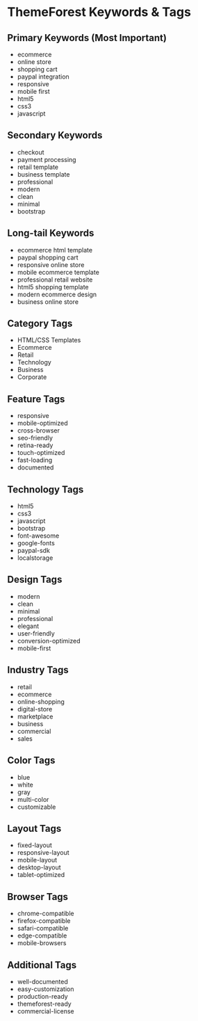 # ThemeForest Keywords & Tags

## Primary Keywords (Most Important)
- ecommerce
- online store
- shopping cart
- paypal integration
- responsive
- mobile first
- html5
- css3
- javascript

## Secondary Keywords
- checkout
- payment processing
- retail template
- business template
- professional
- modern
- clean
- minimal
- bootstrap

## Long-tail Keywords
- ecommerce html template
- paypal shopping cart
- responsive online store
- mobile ecommerce template
- professional retail website
- html5 shopping template
- modern ecommerce design
- business online store

## Category Tags
- HTML/CSS Templates
- Ecommerce
- Retail
- Technology
- Business
- Corporate

## Feature Tags
- responsive
- mobile-optimized
- cross-browser
- seo-friendly
- retina-ready
- touch-optimized
- fast-loading
- documented

## Technology Tags
- html5
- css3
- javascript
- bootstrap
- font-awesome
- google-fonts
- paypal-sdk
- localstorage

## Design Tags
- modern
- clean
- minimal
- professional
- elegant
- user-friendly
- conversion-optimized
- mobile-first

## Industry Tags
- retail
- ecommerce
- online-shopping
- digital-store
- marketplace
- business
- commercial
- sales

## Color Tags
- blue
- white
- gray
- multi-color
- customizable

## Layout Tags
- fixed-layout
- responsive-layout
- mobile-layout
- desktop-layout
- tablet-optimized

## Browser Tags
- chrome-compatible
- firefox-compatible
- safari-compatible
- edge-compatible
- mobile-browsers

## Additional Tags
- well-documented
- easy-customization
- production-ready
- themeforest-ready
- commercial-license